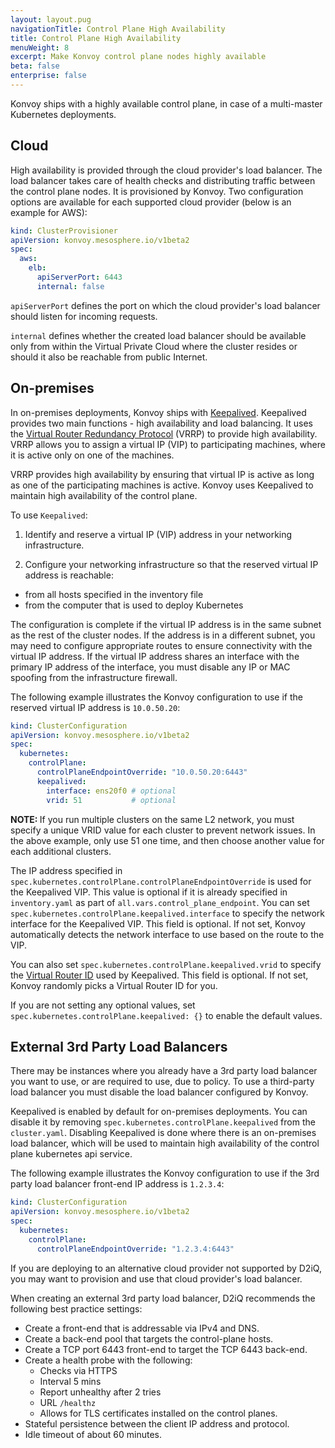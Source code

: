 ```yaml
---
layout: layout.pug
navigationTitle: Control Plane High Availability
title: Control Plane High Availability
menuWeight: 8
excerpt: Make Konvoy control plane nodes highly available
beta: false
enterprise: false
---
```


<!-- markdownlint-disable MD004 MD007 MD025 MD030 -->

Konvoy ships with a highly available control plane, in case of a multi-master Kubernetes deployments.

## Cloud

High availability is provided through the cloud provider's load balancer. The load balancer takes care of health checks and distributing traffic between the control plane nodes. It is provisioned by Konvoy. Two configuration options are available for each supported cloud provider (below is an example for AWS):

```yaml
kind: ClusterProvisioner
apiVersion: konvoy.mesosphere.io/v1beta2
spec:
  aws:
    elb:
      apiServerPort: 6443
      internal: false
```

`apiServerPort` defines the port on which the cloud provider's load balancer should listen for incoming requests.

`internal` defines whether the created load balancer should be available only from within the Virtual Private Cloud where the cluster resides or should it also be reachable from public Internet.

## On-premises

In on-premises deployments, Konvoy ships with [Keepalived][keepalived]. Keepalived provides two main functions - high availability and load balancing. It uses the [Virtual Router Redundancy Protocol][vrrp] (VRRP) to provide high availability. VRRP allows you to assign a virtual IP (VIP) to participating machines, where it is active only on one of the machines.

VRRP provides high availability by ensuring that virtual IP is active as long as one of the participating machines is active.
Konvoy uses Keepalived to maintain high availability of the control plane.

To use `Keepalived`:

1. Identify and reserve a virtual IP (VIP) address in your networking infrastructure.

1. Configure your networking infrastructure so that the reserved virtual IP address is reachable:

-   from all hosts specified in the inventory file
-   from the computer that is used to deploy Kubernetes

The configuration is complete if the virtual IP address is in the same subnet as the rest of the cluster nodes.
If the address is in a different subnet, you may need to configure appropriate routes to ensure connectivity with the virtual IP address.
If the virtual IP address shares an interface with the primary IP address of the interface, you must disable any IP or MAC spoofing from the infrastructure firewall.

The following example illustrates the Konvoy configuration to use if the reserved virtual IP address is `10.0.50.20`:

```yaml
kind: ClusterConfiguration
apiVersion: konvoy.mesosphere.io/v1beta2
spec:
  kubernetes:
    controlPlane:
      controlPlaneEndpointOverride: "10.0.50.20:6443"
      keepalived:
        interface: ens20f0 # optional
        vrid: 51           # optional
```

<p class="message--note"><strong>NOTE: </strong>If you run multiple clusters on the same L2 network, you must specify a unique VRID value for each cluster to prevent network issues. In the above example, only use 51 one time, and then choose another value for each additional clusters.</p>

The IP address specified in `spec.kubernetes.controlPlane.controlPlaneEndpointOverride` is used for the Keepalived VIP. This value is optional if it is already specified in `inventory.yaml` as part of `all.vars.control_plane_endpoint`. You can set `spec.kubernetes.controlPlane.keepalived.interface` to specify the network interface for the Keepalived VIP. This field is optional. If not set, Konvoy automatically detects the network interface to use based on the route to the VIP.

You can also set `spec.kubernetes.controlPlane.keepalived.vrid` to specify the [Virtual Router ID][keepalived_conf] used by Keepalived. This field is optional. If not set, Konvoy randomly picks a Virtual Router ID for you.

If you are not setting any optional values, set `spec.kubernetes.controlPlane.keepalived: {}` to enable the default values.

## External 3rd Party Load Balancers

There may be instances where you already have a 3rd party load balancer you want to use, or are required to use, due to policy. To use a third-party load balancer you must disable the load balancer configured by Konvoy.

Keepalived is enabled by default for on-premises deployments. You can disable it by removing `spec.kubernetes.controlPlane.keepalived` from the `cluster.yaml`.
Disabling Keepalived is done where there is an on-premises load balancer, which will be used to maintain high availability of the control plane kubernetes api service.

The following example illustrates the Konvoy configuration to use if the 3rd party load balancer front-end IP address is `1.2.3.4`:

```yaml
kind: ClusterConfiguration
apiVersion: konvoy.mesosphere.io/v1beta2
spec:
  kubernetes:
    controlPlane:
      controlPlaneEndpointOverride: "1.2.3.4:6443"
```

If you are deploying to an alternative cloud provider not supported by D2iQ, you may want to provision and use that cloud provider's load balancer.

When creating an external 3rd party load balancer, D2iQ recommends the following best practice settings:

- Create a front-end that is addressable via IPv4 and DNS.
- Create a back-end pool that targets the control-plane hosts.
- Create a TCP port 6443 front-end to target the TCP 6443 back-end.
- Create a health probe with the following:
  - Checks via HTTPS
  - Interval 5 mins
  - Report unhealthy after 2 tries
  - URL `/healthz`
  - Allows for TLS certificates installed on the control planes.
- Stateful persistence between the client IP address and protocol.
- Idle timeout of about 60 minutes.

[keepalived]: https://www.keepalived.org/doc/introduction.html
[keepalived_conf]: https://www.keepalived.org/doc/configuration_synopsis.html
[vrrp]: https://en.wikipedia.org/wiki/Virtual_Router_Redundancy_Protocol
